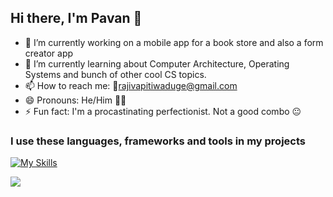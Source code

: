 ## Hi there, I'm Pavan 👋

- 🔭 I’m currently working on a mobile app for a book store and also a form creator app
- 🌱 I’m currently learning about Computer Architecture, Operating Systems and bunch of other cool CS topics. 
- 📫 How to reach me: 📧<a href="mailto:rajivapitiwaduge@gmail.com">rajivapitiwaduge@gmail.com</a>
- 😄 Pronouns: He/Him 👦🏻
- ⚡ Fun fact: I'm a procastinating perfectionist. Not a good combo 😐

### I use these languages, frameworks and tools in my projects
[![My Skills](https://skillicons.dev/icons?i=html,css,js,ts,c,cpp,java,cs,py,bootstrap,tailwind,dart,flutter,dotnet,git,github,latex,linux,mysql,react,nextjs,vue,vite,postman)](https://skillicons.dev)

![](https://github-readme-stats.vercel.app/api?username=rajivaPavan&show_icons=true&theme=transparent)
<!--
- 👯 I’m looking to collaborate on ...
- 💬 Ask me about 
-->
